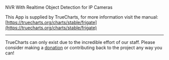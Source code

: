 NVR With Realtime Object Detection for IP Cameras

This App is supplied by TrueCharts, for more information visit the manual: [https://truecharts.org/charts/stable/frigate](https://truecharts.org/charts/stable/frigate)

---

TrueCharts can only exist due to the incredible effort of our staff.
Please consider making a [donation](https://truecharts.org/sponsor) or contributing back to the project any way you can!
